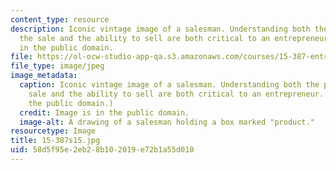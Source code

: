 ```yaml
---
content_type: resource
description: Iconic vintage image of a salesman. Understanding both the process of
  the sale and the ability to sell are both critical to an entrepreneur. Image is
  in the public domain.
file: https://ol-ocw-studio-app-qa.s3.amazonaws.com/courses/15-387-entrepreneurial-sales-spring-2015/58d5f95e2eb28b102019e72b1a55d010_15-387s15.jpg
file_type: image/jpeg
image_metadata:
  caption: Iconic vintage image of a salesman. Understanding both the process of the
    sale and the ability to sell are both critical to an entrepreneur. (Image is in
    the public domain.)
  credit: Image is in the public domain.
  image-alt: A drawing of a salesman holding a box marked "product."
resourcetype: Image
title: 15-387s15.jpg
uid: 58d5f95e-2eb2-8b10-2019-e72b1a55d010
---
```

